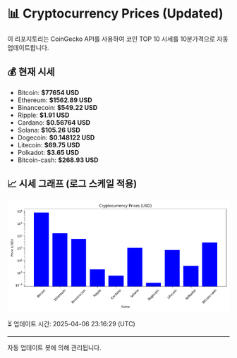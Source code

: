 
# 📊 Cryptocurrency Prices (Updated)

이 리포지토리는 CoinGecko API를 사용하여 코인 TOP 10 시세를 10분가격으로 자동 업데이트합니다.

## 💰 현재 시세
- Bitcoin: **$77654 USD**
- Ethereum: **$1562.89 USD**
- Binancecoin: **$549.22 USD**
- Ripple: **$1.91 USD**
- Cardano: **$0.56764 USD**
- Solana: **$105.26 USD**
- Dogecoin: **$0.148122 USD**
- Litecoin: **$69.75 USD**
- Polkadot: **$3.65 USD**
- Bitcoin-cash: **$268.93 USD**

## 📈 시세 그래프 (로그 스케일 적용)
![Crypto Prices](crypto_prices.png)

⏳ 업데이트 시간: 2025-04-06 23:16:29 (UTC)

---
자동 업데이트 봇에 의해 관리됩니다.
